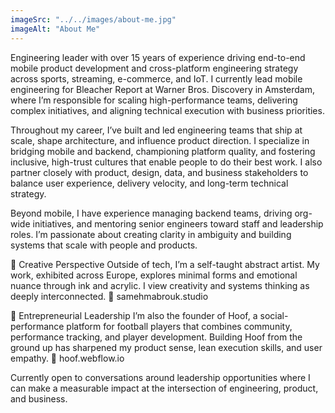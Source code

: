 ```yaml
---
imageSrc: "../../images/about-me.jpg"
imageAlt: "About Me"
---
```


Engineering leader with over 15 years of experience driving end-to-end mobile product development and cross-platform engineering strategy across sports, streaming, e-commerce, and IoT. I currently lead mobile engineering for Bleacher Report at Warner Bros. Discovery in Amsterdam, where I’m responsible for scaling high-performance teams, delivering complex initiatives, and aligning technical execution with business priorities.

Throughout my career, I’ve built and led engineering teams that ship at scale, shape architecture, and influence product direction. I specialize in bridging mobile and backend, championing platform quality, and fostering inclusive, high-trust cultures that enable people to do their best work. I also partner closely with product, design, data, and business stakeholders to balance user experience, delivery velocity, and long-term technical strategy.

Beyond mobile, I have experience managing backend teams, driving org-wide initiatives, and mentoring senior engineers toward staff and leadership roles. I’m passionate about creating clarity in ambiguity and building systems that scale with people and products.

🎨 Creative Perspective
Outside of tech, I’m a self-taught abstract artist. My work, exhibited across Europe, explores minimal forms and emotional nuance through ink and acrylic. I view creativity and systems thinking as deeply interconnected.
🔗 samehmabrouk.studio

🚀 Entrepreneurial Leadership
I’m also the founder of Hoof, a social-performance platform for football players that combines community, performance tracking, and player development. Building Hoof from the ground up has sharpened my product sense, lean execution skills, and user empathy.
🔗 hoof.webflow.io

Currently open to conversations around leadership opportunities where I can make a measurable impact at the intersection of engineering, product, and business.